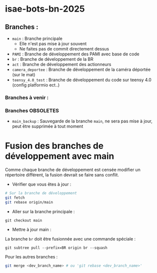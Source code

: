 # isae-bots-bn-2025

## Branches :

- `main` : Branche principale
    * Elle n'est pas mise à jour souvent
    * Ne faites pas de commit directement dessus
- `PAMI` : Branche de développement des PAMI avec base de code
- `br` : Branche de développement de la BR
- `act` : Branche de développement des actionneurs
- `camera_deportee` : Branche de développement de la caméra déportée (sur le mat)
- `teensy_4.0_test` : Branche de développement du code sur teensy 4.0 (config platformio ect..)

### Branches à venir :

### Branches OBSOLETES

- `main_backup` : Sauvegarde de la branche `main`, ne sera pas mise à jour, peut être supprimée à tout moment

# Fusion des branches de développement avec main

Comme chaque branche de développement est censée modifier un répertoire différent, la fusion devrait se faire sans conflit.

* Vérifier que vous êtes à jour :

```bash
# Sur la branche de développement
git fetch
git rebase origin/main
```

* Aller sur la branche principale :
```
git checkout main
```

* Mettre à jour main :

La branche `br` doit être fusionnée avec une commande spéciale :
```
git subtree pull --prefix=BR origin br --squash
```

Pour les autres branches :
```bash
git merge <dev_branch_name> # ou 'git rebase <dev_branch_name>'
```
